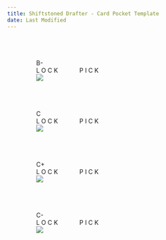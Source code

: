 ```yaml
---
title: Shiftstoned Drafter - Card Pocket Template
date: Last Modified
---
```


<div class="cardPocket" style="margin-left: 67px; margin-top: 67px">

  <div class="cardPocketGradeRow">
    <!-- <div class="cardPocketLabel">Overall</div> -->
      B-
  </div>

  <div class="cardPocketHeader">
    <div style="float: left; text-align: middle; width: 100px;">L O C K</div>
    <div>P I C K</div>
  </div>

  <img class="cardDrafterImg" src="https://cards.eternalwarcry.com/cards/full/Blazing_Salvo.png">

</div>

<div class="cardPocket" style="margin-left: 67px; margin-top: 67px">

  <div class="cardPocketGradeRow">
    <!-- <div class="cardPocketLabel">Overall</div> -->
      C
  </div>

  <div class="cardPocketHeader">
    <div style="float: left; text-align: middle; width: 100px;">L O C K</div>
    <div>P I C K</div>
  </div>

  <img class="cardDrafterImg" src="https://cards.eternalwarcry.com/cards/full/Furyblade.png">

</div>

<div class="cardPocket" style="margin-left: 67px; margin-top: 67px">

  <div class="cardPocketGradeRow">
    <!-- <div class="cardPocketLabel">Overall</div> -->
      C+
  </div>

  <div class="cardPocketHeader">
    <div style="float: left; text-align: middle; width: 100px;">L O C K</div>
    <div>P I C K</div>
  </div>

  <img class="cardDrafterImg" src="https://cards.eternalwarcry.com/cards/full/Kazuo,_Melee_Virtuoso.png">

</div>

<div class="cardPocket" style="margin-left: 67px; margin-top: 67px">

  <div class="cardPocketGradeRow">
    <!-- <div class="cardPocketLabel">Overall</div> -->
      C-
  </div>

  <div class="cardPocketHeader">
    <div style="float: left; text-align: middle; width: 100px;">L O C K</div>
    <div>P I C K</div>
  </div>

  <img class="cardDrafterImg" src="https://cards.eternalwarcry.com/cards/full/Kindling_Carver.png">

</div>
